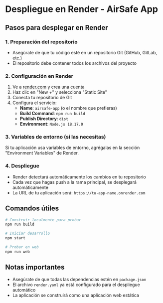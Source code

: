 # Despliegue en Render - AirSafe App

## Pasos para desplegar en Render

### 1. Preparación del repositorio
- Asegúrate de que tu código esté en un repositorio Git (GitHub, GitLab, etc.)
- El repositorio debe contener todos los archivos del proyecto

### 2. Configuración en Render
1. Ve a [render.com](https://render.com) y crea una cuenta
2. Haz clic en "New +" y selecciona "Static Site"
3. Conecta tu repositorio de Git
4. Configura el servicio:
   - **Name**: `airsafe-app` (o el nombre que prefieras)
   - **Build Command**: `npm run build`
   - **Publish Directory**: `dist`
   - **Environment**: `Node.js 18.17.0`

### 3. Variables de entorno (si las necesitas)
Si tu aplicación usa variables de entorno, agrégalas en la sección "Environment Variables" de Render.

### 4. Despliegue
- Render detectará automáticamente los cambios en tu repositorio
- Cada vez que hagas push a la rama principal, se desplegará automáticamente
- La URL de tu aplicación será: `https://tu-app-name.onrender.com`

## Comandos útiles

```bash
# Construir localmente para probar
npm run build

# Iniciar desarrollo
npm start

# Probar en web
npm run web
```

## Notas importantes
- Asegúrate de que todas las dependencias estén en `package.json`
- El archivo `render.yaml` ya está configurado para el despliegue automático
- La aplicación se construirá como una aplicación web estática 
